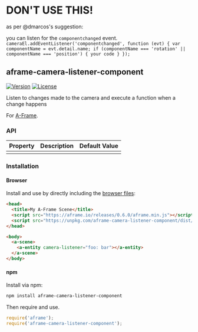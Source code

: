 # DON'T USE THIS!

as per @dmarcos's suggestion:

you can listen for the `componentchanged` event. `cameraEl.addEventListener('componentchanged', function (evt) { var componentName = evt.detail.name; if (componentName === 'rotation' || componentName === 'position') { your code } });`

## aframe-camera-listener-component

[![Version](http://img.shields.io/npm/v/aframe-camera-listener-component.svg?style=flat-square)](https://npmjs.org/package/aframe-camera-listener-component)
[![License](http://img.shields.io/npm/l/aframe-camera-listener-component.svg?style=flat-square)](https://npmjs.org/package/aframe-camera-listener-component)

Listen to changes made to the camera and execute a function when a change happens

For [A-Frame](https://aframe.io).

### API

| Property | Description | Default Value |
| -------- | ----------- | ------------- |
|          |             |               |

### Installation

#### Browser

Install and use by directly including the [browser files](dist):

```html
<head>
  <title>My A-Frame Scene</title>
  <script src="https://aframe.io/releases/0.6.0/aframe.min.js"></script>
  <script src="https://unpkg.com/aframe-camera-listener-component/dist/aframe-camera-listener-component.min.js"></script>
</head>

<body>
  <a-scene>
    <a-entity camera-listener="foo: bar"></a-entity>
  </a-scene>
</body>
```

#### npm

Install via npm:

```bash
npm install aframe-camera-listener-component
```

Then require and use.

```js
require('aframe');
require('aframe-camera-listener-component');
```
